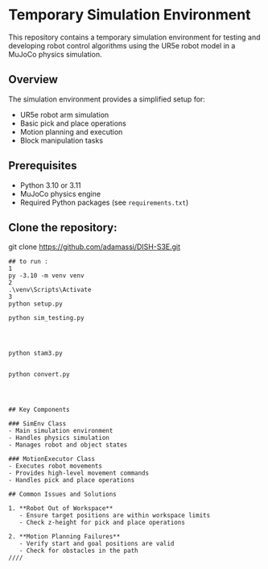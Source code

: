 # Temporary Simulation Environment

This repository contains a temporary simulation environment for testing and developing robot control algorithms using the UR5e robot model in a MuJoCo physics simulation.

## Overview

The simulation environment provides a simplified setup for:
- UR5e robot arm simulation
- Basic pick and place operations
- Motion planning and execution
- Block manipulation tasks

## Prerequisites

- Python 3.10 or 3.11
- MuJoCo physics engine
- Required Python packages (see `requirements.txt`)

## Clone the repository:
git clone https://github.com/adamassi/DISH-S3E.git


```
## to run :
1
py -3.10 -m venv venv
2
.\venv\Scripts\Activate
3
python setup.py

python sim_testing.py




python stam3.py


python convert.py




## Key Components

### SimEnv Class
- Main simulation environment
- Handles physics simulation
- Manages robot and object states

### MotionExecutor Class
- Executes robot movements
- Provides high-level movement commands
- Handles pick and place operations

## Common Issues and Solutions

1. **Robot Out of Workspace**
   - Ensure target positions are within workspace limits
   - Check z-height for pick and place operations

2. **Motion Planning Failures**
   - Verify start and goal positions are valid
   - Check for obstacles in the path
////
